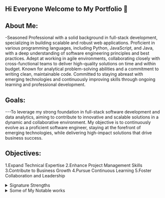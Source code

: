 ## Hi Everyone Welcome to My Portfolio 👋

## About Me:

-Seasoned Professional with a solid background in full-stack development, specializing in building scalable and robust web
applications. Proficient in various programming languages, including Python, JavaScript, and Java, with a deep understanding of
software engineering principles and best practices. Adept at working in agile environments, collaborating closely with cross-functional
teams to deliver high-quality solutions on time and within budget. Known for analytical problem-solving abilities and a commitment
to writing clean, maintainable code. Committed to staying abreast with emerging technologies and continuously improving skills
through ongoing learning and professional development.


## Goals:

---To leverage my strong foundation in full-stack software development and data analytics, aiming to contribute to innovative and scalable solutions in a dynamic and collaborative environment. My objective is to continuously evolve as a proficient software engineer, staying at the forefront of emerging technologies, while delivering high-impact solutions that drive business success.

## Objectives:
1.Expand Technical Expertise
2.Enhance Project Management Skills
3.Contribute to Business Growth
4.Pursue Continuous Learning
5.Foster Collaboration and Leadership
    
<details>
<summary>Signature Strengths</summary>
  
| No | Signature_Strengths |
|-----:|-----------|
|     1| Web Application Development|
|     2| Database Design    |
|     3| Data Analyst and Visualizations |
|     4| Agile Methodoligies|
|     5| Continuous Integration |
|     6| Cloud Computing|

</details>


<details>
<summary>Some of My Notable works</summary>

| No | Projects |
|-----:|-----------|
|     1| Tic Tac Toe|
|     2| NinerSports Web Application    |
|     3| Clockin-ClockOut Application       |

</details>
